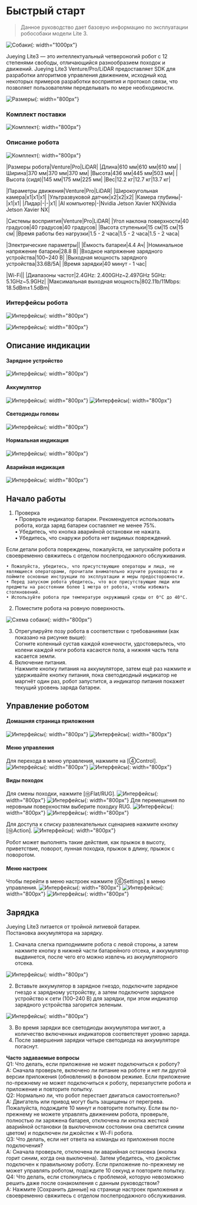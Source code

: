 # Быстрый старт

> Данное руководство дает базовую информацию по эксплуатации робособаки модели Lite 3.

![Cобаки](/assets/images/StartPage.png){: width="1000px"}

Jueying Lite3 — это интеллектуальный четвероногий робот с 12 степенями свободы, отличающийся разнообразием походок и движений. Jueying Lite3 Venture/Pro/LiDAR предоставляет SDK для разработки алгоритмов управления движением, исходный код некоторых примеров разработки восприятия и протокол связи, что позволяет пользователям переделывать по мере необходимости.

![Размеры](/assets/images/size.png){: width="800px"}

### Комплект поставки

![Комплект](/assets/images/Комплектация.png){: width="800px"}

### Описание робота

![Комплект](/assets/images/view.png){: width="800px"}

|Размеры робота|Venture|Pro|LiDAR|
|Длина|610 мм|610 мм|610 мм|
|Ширина|370 мм|370 мм|370 мм|
|Высота|436 мм|445 мм|503 мм|
|Высота (сидя)|145 мм|175 мм|225 мм|
|Вес|12.2 кг|12.7 кг|13.7 кг|

|Параметры движения|Venture|Pro|LiDAR|
|Широкоугольная камера|x1|x1|x1|
|Ультразвуковой датчик|x2|x2|x2|
|Камера глубины|-|x1|x1|
|Лидар|-|-|x1|
|AI компьютер|-|Nvidia Jetson Xavier NX|Nvidia Jetson Xavier NX|

|Системы восприятия|Venture|Pro|LiDAR|
|Угол наклона поверхности|40 градусов|40 градусов|40 градусов|
|Высота ступеньки|15 см|15 см|15 см|
|Время работы без нагрузки|1.5 - 2 часа|1.5 - 2 часа|1.5 - 2 часа|

|Электрические параметры||
|Ёмкость батареи|4.4 Ач|
|Номинальное напряжение батареи|28.8 В|
|Входное напряжение зарядного устройства|100~240 В|
|Выходная мощность зарядного устройства|33.6В/5А|
|Время зарядки|40 минут - 1 час|

|Wi-Fi||
|Диапазоны частот|2.4GHz: 2.400GHz~2.497GHz 5GHz: 5.1GHz~5.9GHz|
|Максимальная выходная мощность|802.11b/11Mbps: 18.5dBm±1.5dBm|

### Интерфейсы робота

![Интерфейсы](/assets/images/Интерфейсы_venture.png){: width="800px"}

![Интерфейсы](/assets/images/Интерфейсы_PRO_LiDAR.png){: width="800px"}

## Описание индикации
#### Зарядное устройство
![Интерфейсы](/assets/images/индикация_зарядки.png){: width="800px"}
#### Аккумулятор
![Интерфейсы](/assets/images/индикация_робота_батареи.png){: width="800px"}
![Интерфейсы](/assets/images/индикация.png){: width="800px"}
#### Светодиоды головы
![Интерфейсы](/assets/images/Светодиоды_головы.png){: width="800px"}
#### Нормальная индикация
![Интерфейсы](/assets/images/стандарт_индик_бошки.png){: width="800px"}
#### Аварийная индикация
![Интерфейсы](/assets/images/нестандарт_индик_бошки.png){: width="800px"}


## Начало работы
1) Проверка                                                                                                                                                               
• Проверьте индикатор батареи. Рекомендуется использовать робота, когда заряд батареи составляет не менее 75%.                                                            
• Убедитесь, что кнопка аварийной остановки не нажата.                                                                                                                    
• Убедитесь, что снаружи робота нет видимых повреждений.                                                                                                                  
                                                                                                                             
Если детали робота повреждены, пожалуйста, не запускайте робота и своевременно свяжитесь с отделом послепродажного обслуживания.                                         

```warning
• Пожалуйста, убедитесь, что присутствующие операторы и лица, не являющиеся операторами, прочитали внимательно изучите руководство и поймите основные инструкции по эксплуатации и меры предосторожности.              
• Перед запуском робота убедитесь, что все присутствующие люди или предметы на расстоянии более 1 метра от робота, чтобы избежать столкновений.      
• Используйте робота при температуре окружающей среды от 0°C до 40°C.      

```

2) Поместите робота на ровную поверхность.

![Схема собаки](/assets/images/handle.png){: width="800px"}

3) Отрегулируйте позу робота в соответствии с требованиями (как показано на рисунке выше):                                                                               
Cогните коленный сустав каждой конечности, удостоверьтесь, что колени каждой ноги робота касаются пола, а нижняя часть тела касается земли.                               
4) Включение питания.                                                                                                                                                    
Нажмите кнопку питания на аккумуляторе, затем ещё раз нажмите и удерживайте кнопку питания, пока светодиодный индикатор не маргнёт один раз, робот запустится, а индикатор питания покажет текущий уровень заряда батареи.

## Управление роботом

#### Домашняя страница приложения
![Интерфейсы](/assets/images/APP_home_page.png){: width="800px"}
![Интерфейсы](/assets/images/first_app.png){: width="800px"}
#### Меню управления
Для перехода в меню управления, нажмите на [④Control].
![Интерфейсы](/assets/images/APP_2_screen.png){: width="800px"}
![Интерфейсы](/assets/images/func5_13.png){: width="800px"}

#### Виды походок
Для смены походки, нажмите [⑮Flat/RUG].
![Интерфейсы](/assets/images/APP_3_screen.png){: width="800px"}
![Интерфейсы](/assets/images/crawl.png){: width="800px"}
Для перемещения по неровным поверхностям выберите походку RUG.
![Интерфейсы](/assets/images/APP_4_screen.png){: width="800px"}
![Интерфейсы](/assets/images/RUG.png){: width="800px"}

Для доступа к списку развлекательных сценариев нажмите кнопку [⑱Action].
![Интерфейсы](/assets/images/APP_5_screen.png){: width="800px"}
    
Робот может выполнять такие действия, как прыжок в высоту, приветствие, поворот, лунная походка, прыжок в длину, прыжок с поворотом.

#### Меню настроек
Чтобы перейти в меню настроек нажмите [⑥Settings] в меню управления.
![Интерфейсы](/assets/images/APP_6_screen.png){: width="800px"}
![Интерфейсы](/assets/images/APP_7_screen.png){: width="800px"}
![Интерфейсы](/assets/images/func22-35.png){: width="800px"}

## Зарядка
Jueying Lite3 питается от тройной литиевой батареи.      
Постановка аккумулятора на зарядку.      
1. Сначала слегка приподнимите робота с левой стороны, а затем нажмите кнопку в нижней части батарейного отсека, и аккумулятор выдвинется, после чего его можно извлечь из аккумуляторного отсека.

![Интерфейсы](/assets/images/battery_out.png){: width="800px"}

2. Вставьте аккумулятор в зарядное гнездо, подключите зарядное гнездо к зарядному устройству, а затем подключите зарядное устройство к сети (100–240 В) для зарядки, при этом индикатор зарядного устройства загорится зеленым.      

![Интерфейсы](/assets/images/charging.png){: width="800px"}

3. Во время зарядки все светодиоды аккумулятора мигают, а количество включенных индикаторов соответствует уровню заряда.      
4. После завершения зарядки четыре светодиода на аккумуляторе погаснут.      

**Часто задаваемые вопросы**                                                                                                                                       
Q1: Что делать, если приложение не может подключиться к роботу?                                                                                                     
A: Сначала проверьте, включено ли питание на роботе и нет ли другой версии приложения (обновления) в фоновом режиме. Если приложение по-прежнему не может подключиться к роботу, перезапустите робота и приложение и повторите попытку.                                                                                                     
Q2: Нормально ли, что робот перестает двигаться самостоятельно?                                                                                                    
A: Двигатель или привод могут быть защищены от перегрева. Пожалуйста, подождите 10 минут и повторите попытку. Если вы по-прежнему не можете управлять движением робота, проверьте, полностью ли заряжена батарея, отключена ли кнопка жесткой аварийной остановки (в выключенном состоянии она светится синим цветом) и подключен ли джойстик к Wi-Fi робота.                                                                                                                                                        
Q3: Что делать, если нет ответа на команды из приложения после подключения?                                                                                          
A: Сначала проверьте, отключена ли аварийная остановка (кнопка горит синим, когда она выключена). Затем убедитесь, что джойстик подключен к правильному роботу. Если приложение по-прежнему не может управлять роботом, подождите 10 секунд и повторите попытку.                                                                         
Q4: Что делать, если столкнулись с проблемой, которую невозможно решить даже после ознакомления с данным руководством?                                                
A: Нажмите [Сохранить данные] на странице настроек приложения и своевременно свяжитесь с отделом послепродажного обслуживания.                                          



